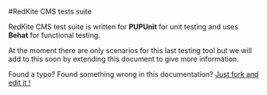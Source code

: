 #RedKite CMS tests suite

RedKite CMS test suite is written for **PUPUnit** for unit testing and uses **Behat** for functional testing.

At the moment there are only scenarios for this last testing tool but we will add to this soon by extending this document to give more information.

Found a typo? Found something wrong in this documentation? [Just fork and edit it !](https://github.com/redkite-labs/RedKiteCms/edit/master/docs/contribute/run-the-tests.md)